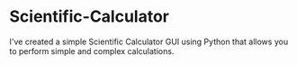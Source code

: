 # Scientific-Calculator

I've created a simple Scientific Calculator GUI using Python that allows you to perform simple and complex calculations. 

